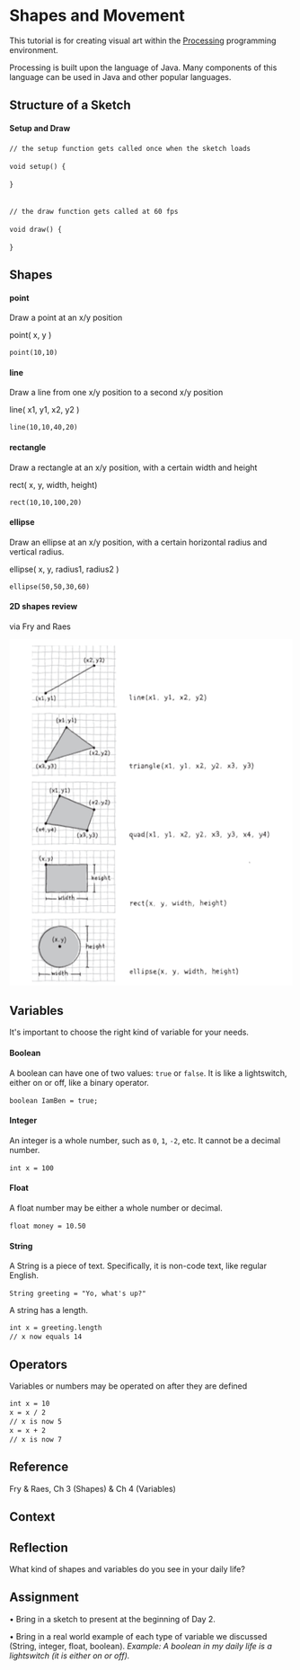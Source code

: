 # Shapes and Movement

This tutorial is for creating visual art within the [Processing](http://processing.org) programming environment. 

Processing is built upon the language of Java. Many components of this language can be used in Java and other popular languages.

## Structure of a Sketch

#### Setup and Draw

```
// the setup function gets called once when the sketch loads

void setup() {

}


// the draw function gets called at 60 fps

void draw() {

}
```

## Shapes

#### point
Draw a point at an x/y position

point( x, y )

```
point(10,10)
```



#### line
Draw a line from one x/y position to a second x/y position

line( x1, y1, x2, y2 )

```
line(10,10,40,20)
```

#### rectangle
Draw a rectangle at an x/y position, with a certain width and height

rect( x, y, width, height)

```
rect(10,10,100,20)
```

#### ellipse
Draw an ellipse at an x/y position, with a certain horizontal radius and vertical radius.

ellipse( x, y, radius1, radius2 )

```
ellipse(50,50,30,60)
```


#### 2D shapes review

via Fry and Raes

![Basic Processing Shapes](/images/shapes.png)



## Variables

It's important to choose the right kind of variable for your needs.

#### Boolean

A boolean can have one of two values: `true` or `false`. It is like a lightswitch, either on or off, like a binary operator.

`boolean IamBen = true;`

#### Integer

An integer is a whole number, such as `0`, `1`, `-2`, etc. It cannot be a decimal number.

`int x = 100`

#### Float

A float number may be either a whole number or decimal.

`float money = 10.50`


#### String

A String is a piece of text. Specifically, it is non-code text, like regular English.

`String greeting = "Yo, what's up?"`

A string has a length.

```
int x = greeting.length
// x now equals 14
```

## Operators

Variables or numbers may be operated on after they are defined

```
int x = 10
x = x / 2
// x is now 5
x = x + 2
// x is now 7
```


## Reference

Fry & Raes, Ch 3 (Shapes) & Ch 4 (Variables)


## Context


## Reflection

What kind of shapes and variables do you see in your daily life?

## Assignment

• Bring in a sketch to present at the beginning of Day 2.

• Bring in a real world example of each type of variable we discussed (String, integer, float, boolean). *Example: A boolean in my daily life is a lightswitch (it is either on or off).*